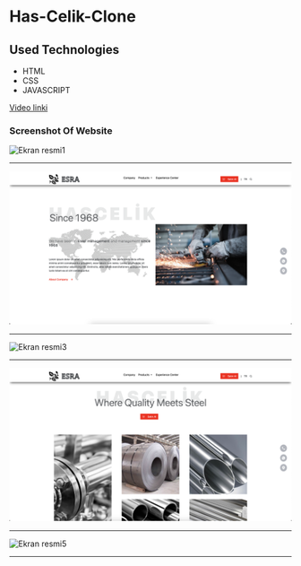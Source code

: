 # Has-Celik-Clone
## Used Technologies 
* HTML
* CSS
* JAVASCRIPT

[Video linki](https://disk.yandex.com.tr/i/eUhj0weiY0vlAg)


### Screenshot Of Website 
![Ekran resmi1](https://github.com/CavdarEsra/Has-Celik-Clone/blob/main/steel1.png)

------------------------------------------------------------------------------------
![Ekran resmi2](https://github.com/CavdarEsra/Has-Celik-Clone/blob/main/steel2.png)

------------------------------------------------------------------------------------

![Ekran resmi3](https://github.com/CavdarEsra/Has-Celik-Clone/blob/main/steel3.png)

------------------------------------------------------------------------------------

![Ekran resmi4](https://github.com/CavdarEsra/Has-Celik-Clone/blob/main/steel4.png)

------------------------------------------------------------------------------------

![Ekran resmi5](https://github.com/CavdarEsra/Has-Celik-Clone/blob/main/steel5.png)

------------------------------------------------------------------------------------






